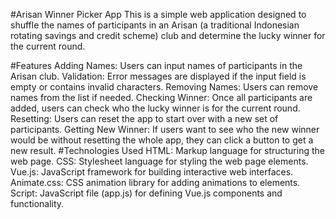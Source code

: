 #Arisan Winner Picker App
This is a simple web application designed to shuffle the names of participants in an Arisan (a traditional Indonesian rotating savings and credit scheme) club and determine the lucky winner for the current round.

#Features
Adding Names: Users can input names of participants in the Arisan club.
Validation: Error messages are displayed if the input field is empty or contains invalid characters.
Removing Names: Users can remove names from the list if needed.
Checking Winner: Once all participants are added, users can check who the lucky winner is for the current round.
Resetting: Users can reset the app to start over with a new set of participants.
Getting New Winner: If users want to see who the new winner would be without resetting the whole app, they can click a button to get a new result.
#Technologies Used
HTML: Markup language for structuring the web page.
CSS: Stylesheet language for styling the web page elements.
Vue.js: JavaScript framework for building interactive web interfaces.
Animate.css: CSS animation library for adding animations to elements.
Script: JavaScript file (app.js) for defining Vue.js components and functionality.
